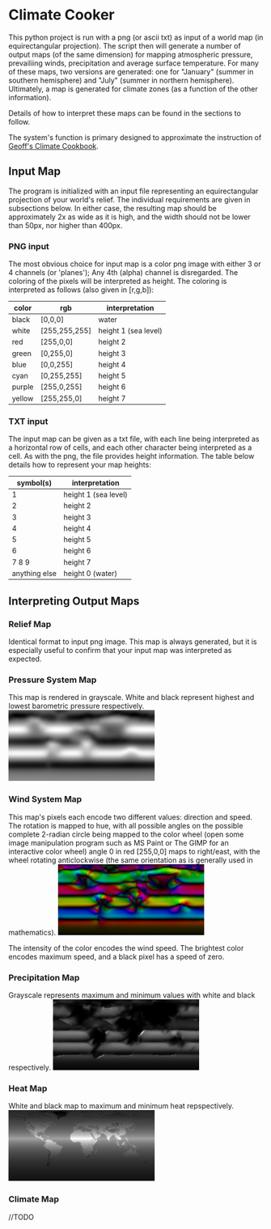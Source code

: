# Climate Cooker
This python project is run with a png (or ascii txt) as input of a world map (in equirectangular projection).
The script then will generate a number of output maps (of the same dimension) for mapping atmospheric pressure, prevailiing winds, precipitation and average surface temperature.  For many of these maps, two versions are generated: one for "January" (summer in southern hemisphere) and "July" (summer in northern hemisphere). Ultimately, a map is generated for climate zones (as a function of the other information).

Details of how to interpret these maps can be found in the sections to follow.

The system's function is primary designed to approximate the instruction of [Geoff's Climate Cookbook](https://img.fireden.net/tg/image/1448/87/1448879578649.pdf).

## Input Map
The program is initialized with an input file representing an equirectangular projection of your world's relief. The individual requirements are given in subsections below. In either case, the resulting map should be approximately 2x as wide as it is high, and the width should not be lower than 50px, nor higher than 400px.

### PNG input
The most obvious choice for input map is a color png image with either 3 or 4 channels (or 'planes'); Any 4th (alpha) channel is disregarded. The coloring of the pixels will be interpreted as height. The coloring is interpreted as follows (also given in [r,g,b]):

color | rgb | interpretation
-------|------|------------------
black | [0,0,0] | water
white | [255,255,255] | height 1 (sea level)
red | [255,0,0] | height 2
green | [0,255,0] | height 3
blue | [0,0,255] | height 4
cyan | [0,255,255] | height 5
purple | [255,0,255] | height 6
yellow | [255,255,0] | height 7

### TXT input
The input map can be given as a txt file, with each line being interpreted as a horizontal row of cells, and each other character being interpreted as a cell. As with the png, the file provides height information. The table below details how to represent your map heights:

symbol(s) | interpretation
---------|----------
1 | height 1 (sea level)
2 | height 2
3 | height 3
4 | height 4
5 | height 5
6 | height 6
7 8 9 | height 7
anything else | height 0 (water)

## Interpreting Output Maps
### Relief Map
Identical format to input png image. This map is always generated, but it is especially useful to confirm that your input map was interpreted as expected.

### Pressure System Map
This map is rendered in grayscale. White and black represent highest and lowest barometric pressure respectively.
![Image of Relief Sample](https://github.com/sirkibsirkib/climate_cooker/blob/master/image_samples/01_pressure.png)

### Wind System Map
This map's pixels each encode two different values: direction and speed.
The rotation is mapped to hue, with all possible angles on the possible complete 2-radian circle being mapped to the color wheel (open some image manipulation program such as MS Paint or The GIMP for an interactive color wheel) angle 0 in red [255,0,0] maps to right/east, with the wheel rotating anticlockwise (the same orientation as is generally used in mathematics).
![Image of Wind Sample](https://github.com/sirkibsirkib/climate_cooker/blob/master/image_samples/03_wind.png)

The intensity of the color encodes the wind speed. The brightest color encodes maximum speed, and a black pixel has a speed of zero.

### Precipitation Map
Grayscale represents maximum and minimum values with white and black respectively.
![Image of Rain Sample](https://github.com/sirkibsirkib/climate_cooker/blob/master/image_samples/05_rain.png)


### Heat Map
White and black map to maximum and minimum heat repspectively.
![Image of Heat Sample](https://github.com/sirkibsirkib/climate_cooker/blob/master/image_samples/07_heat.png)


### Climate Map
//TODO
